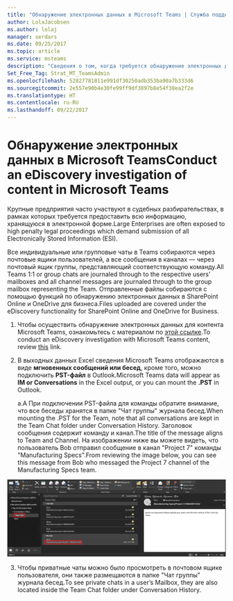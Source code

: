 ```yaml
---
title: "Обнаружение электронных данных в Microsoft Teams | Служба поддержки Майкрософт"
author: LolaJacobsen
ms.author: lolaj
manager: serdars
ms.date: 09/25/2017
ms.topic: article
ms.service: msteams
description: "Сведения о том, когда требуется обнаружение электронных данных, например при передаче всей информации, хранящейся в электронной форме, для судебных разбирательств."
Set_Free_Tag: Strat_MT_TeamsAdmin
ms.openlocfilehash: 52827781811e991df30250adb353ba90a7b333d6
ms.sourcegitcommit: 2e557e90b4e30fe99ff9df3897b8e54f38ea2f2e
ms.translationtype: HT
ms.contentlocale: ru-RU
ms.lasthandoff: 09/22/2017
---
```

<a name="conduct-an-ediscovery-investigation-of-content-in-microsoft-teams"></a><span data-ttu-id="a5086-103">Обнаружение электронных данных в Microsoft Teams</span><span class="sxs-lookup"><span data-stu-id="a5086-103">Conduct an eDiscovery investigation of content in Microsoft Teams</span></span>
============================

<span data-ttu-id="a5086-104">Крупные предприятия часто участвуют в судебных разбирательствах, в рамках которых требуется предоставить всю информацию, хранящуюся в электронной форме.</span><span class="sxs-lookup"><span data-stu-id="a5086-104">Large Enterprises are often exposed to high penalty legal proceedings which demand submission of all Electronically Stored Information (ESI).</span></span>

<span data-ttu-id="a5086-105">Все индивидуальные или групповые чаты в Teams собираются через почтовые ящики пользователей, а все сообщения в каналах — через почтовый ящик группы, представляющий соответствующую команду.</span><span class="sxs-lookup"><span data-stu-id="a5086-105">All Teams 1:1 or group chats are journaled through to the respective users’ mailboxes and all channel messages are journaled through to the group mailbox representing the Team.</span></span> <span data-ttu-id="a5086-106">Отправленные файлы собираются с помощью функций по обнаружению электронных данных в SharePoint Online и OneDrive для бизнеса.</span><span class="sxs-lookup"><span data-stu-id="a5086-106">Files uploaded are covered under the eDiscovery functionality for SharePoint Online and OneDrive for Business.</span></span>

1.  <span data-ttu-id="a5086-107">Чтобы осуществить обнаружение электронных данных для контента Microsoft Teams, ознакомьтесь с материалом по [этой ссылке](https://support.office.com/en-us/article/Manage-eDiscovery-cases-in-the-Office-365-Security-Compliance-Center-edea80d6-20a7-40fb-b8c4-5e8c8395f6da?ui=en-US&rs=en-US&ad=US#step1).</span><span class="sxs-lookup"><span data-stu-id="a5086-107">To conduct an eDiscovery investigation with Microsoft Teams content, review [this](https://support.office.com/en-us/article/Manage-eDiscovery-cases-in-the-Office-365-Security-Compliance-Center-edea80d6-20a7-40fb-b8c4-5e8c8395f6da?ui=en-US&rs=en-US&ad=US#step1) link.</span></span>

2.  <span data-ttu-id="a5086-108">В выходных данных Excel сведения Microsoft Teams отображаются в виде **мгновенных сообщений или бесед**, кроме того, можно подключить **PST-файл** в Outlook.</span><span class="sxs-lookup"><span data-stu-id="a5086-108">Microsoft Teams data will appear as **IM or Conversations** in the Excel output, or you can mount the **.PST** in Outlook.</span></span>

    <span data-ttu-id="a5086-109">а.</span><span class="sxs-lookup"><span data-stu-id="a5086-109">A</span></span>  <span data-ttu-id="a5086-110">При подключении PST-файла для команды обратите внимание, что все беседы хранятся в папке "Чат группы" журнала бесед.</span><span class="sxs-lookup"><span data-stu-id="a5086-110">When mounting the .PST for the Team, note that all conversations are kept in the Team Chat folder under Conversation History.</span></span> <span data-ttu-id="a5086-111">Заголовок сообщения содержит команду и канал.</span><span class="sxs-lookup"><span data-stu-id="a5086-111">The title of the message aligns to Team and Channel.</span></span> <span data-ttu-id="a5086-112">На изображении ниже вы можете видеть, что пользователь Bob отправил сообщение в канал "Project 7" команды "Manufacturing Specs".</span><span class="sxs-lookup"><span data-stu-id="a5086-112">From reviewing the image below, you can see this message from Bob who messaged the Project 7 channel of the Manufacturing Specs team.</span></span>

![](media/Conduct_an_eDiscovery_investigation_of_content_in_Microsoft_Teams_image1.png)

3.  <span data-ttu-id="a5086-113">Чтобы приватные чаты можно было просмотреть в почтовом ящике пользователя, они также размещаются в папке "Чат группы" журнала бесед.</span><span class="sxs-lookup"><span data-stu-id="a5086-113">To see private chats in a user’s Mailbox, they are also located inside the Team Chat folder under Conversation History.</span></span>
